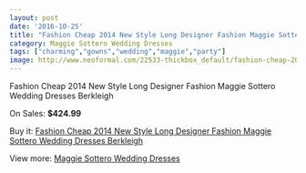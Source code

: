 ```yaml
---
layout: post
date: '2016-10-25'
title: "Fashion Cheap 2014 New Style Long Designer Fashion Maggie Sottero Wedding Dresses Berkleigh"
category: Maggie Sottero Wedding Dresses
tags: ["charming","gowns","wedding","maggie","party"]
image: http://www.neoformal.com/22533-thickbox_default/fashion-cheap-2014-new-style-long-designer-fashion-maggie-sottero-wedding-dresses-berkleigh.jpg
---
```

Fashion Cheap 2014 New Style Long Designer Fashion Maggie Sottero Wedding Dresses Berkleigh

On Sales: **$424.99**
<a href="https://www.neoformal.com/en/maggie-sottero-wedding-dresses-2014/7477-fashion-cheap-2014-new-style-long-designer-fashion-maggie-sottero-wedding-dresses-berkleigh.html"><amp-img layout="responsive" width="600" height="600" src="//www.neoformal.com/22533-thickbox_default/fashion-cheap-2014-new-style-long-designer-fashion-maggie-sottero-wedding-dresses-berkleigh.jpg" alt="Fashion Cheap 2014 New Style Long Designer Fashion Maggie Sottero Wedding Dresses Berkleigh 0" /></a>
<a href="https://www.neoformal.com/en/maggie-sottero-wedding-dresses-2014/7477-fashion-cheap-2014-new-style-long-designer-fashion-maggie-sottero-wedding-dresses-berkleigh.html"><amp-img layout="responsive" width="600" height="600" src="//www.neoformal.com/22534-thickbox_default/fashion-cheap-2014-new-style-long-designer-fashion-maggie-sottero-wedding-dresses-berkleigh.jpg" alt="Fashion Cheap 2014 New Style Long Designer Fashion Maggie Sottero Wedding Dresses Berkleigh 1" /></a>

Buy it: [Fashion Cheap 2014 New Style Long Designer Fashion Maggie Sottero Wedding Dresses Berkleigh](https://www.neoformal.com/en/maggie-sottero-wedding-dresses-2014/7477-fashion-cheap-2014-new-style-long-designer-fashion-maggie-sottero-wedding-dresses-berkleigh.html "Fashion Cheap 2014 New Style Long Designer Fashion Maggie Sottero Wedding Dresses Berkleigh")

View more: [Maggie Sottero Wedding Dresses](https://www.neoformal.com/en/123-maggie-sottero-wedding-dresses-2014 "Maggie Sottero Wedding Dresses")